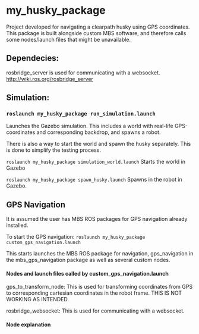 # my_husky_package
Project developed for navigating a clearpath husky using GPS coordinates.
This package is built alongside custom MBS software, and therefore calls some nodes/launch files that might be unavailable.



## Dependecies:
rosbridge_server is used for communicating with a websocket. http://wiki.ros.org/rosbridge_server

## Simulation:
### ``` roslaunch my_husky_package run_simulation.launch ```
Launches the Gazebo simulation. This includes a world with real-life GPS-coordinates and corresponding backdrop, and spawns a robot.

There is also a way to start the world and spawn the husky separately. This is done to simplify the testing process.

``` roslaunch my_husky_package simulation_world.launch ```
Starts the world in Gazebo

``` roslaunch my_husky_package spawn_husky.launch ```
Spawns in the robot in Gazebo.


## GPS Navigation

It is assumed the user has MBS ROS packages for GPS navigation already installed.


To start the GPS navigation:
``` roslaunch my_husky_package custom_gps_navigation.launch ```

This starts launches the MBS ROS package for navigation, gps_navigation in the mbs_gps_navigation package as well as several custom nodes.

#### Nodes and launch files called by  custom_gps_navigation.launch
gps_to_transform_node: This is used for transforming coordinates from GPS to corresponding cartesian coordinates in the robot frame. THIS IS NOT WORKING AS INTENDED.

rosbridge_websocket: This is used for communicating with a websocket.




#### Node explanation
